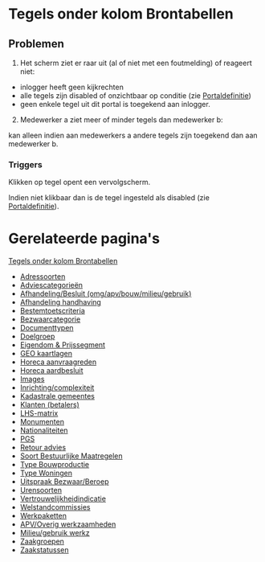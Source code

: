 # Tegels onder kolom Brontabellen

## Problemen

1) Het scherm ziet er raar uit (al of niet met een foutmelding) of reageert niet:

* inlogger heeft geen kijkrechten
* alle tegels zijn disabled of onzichtbaar op conditie (zie [Portaldefinitie](/docs/instellen_inrichten/portaldefinitie.md))
* geen enkele tegel uit dit portal is toegekend aan inlogger.

2) Medewerker a ziet meer of minder tegels dan medewerker b:

kan alleen indien aan medewerkers a andere tegels zijn toegekend dan aan medewerker b.

### Triggers

Klikken op tegel opent een vervolgscherm.

Indien niet klikbaar dan is de tegel ingesteld als disabled (zie [Portaldefinitie](/docs/instellen_inrichten/portaldefinitie.md)).

# Gerelateerde pagina's

[Tegels onder kolom Brontabellen](/docs/probleemoplossing/portalen_en_moduleschermen/beheerportaal/tegels_onder_kolom_brontabellen.md)

* [Adressoorten](/docs/probleemoplossing/portalen_en_moduleschermen/beheerportaal/tegels_onder_kolom_brontabellen/adressoorten.md)
* [Adviescategorieën](/docs/probleemoplossing/portalen_en_moduleschermen/beheerportaal/tegels_onder_kolom_brontabellen/adviescategorieen.md)
* [Afhandeling/Besluit (omg/apv/bouw/milieu/gebruik)](/docs/probleemoplossing/portalen_en_moduleschermen/beheerportaal/tegels_onder_kolom_brontabellen/afhandeling_besluit.md)
* [Afhandeling handhaving](/docs/probleemoplossing/portalen_en_moduleschermen/beheerportaal/tegels_onder_kolom_brontabellen/afhandeling_handhaving.md)
* [Bestemtoetscriteria](/docs/probleemoplossing/portalen_en_moduleschermen/beheerportaal/tegels_onder_kolom_brontabellen/bestemplantoetscriteria.md)
* [Bezwaarcategorie](/docs/probleemoplossing/portalen_en_moduleschermen/beheerportaal/tegels_onder_kolom_brontabellen/bezwaarcategorie.md)
* [Documenttypen](/docs/probleemoplossing/portalen_en_moduleschermen/beheerportaal/tegels_onder_kolom_brontabellen/documenttypen.md)
* [Doelgroep](/docs/probleemoplossing/portalen_en_moduleschermen/beheerportaal/tegels_onder_kolom_brontabellen/doelgroep.md)
* [Eigendom &amp; Prijssegment](/docs/probleemoplossing/portalen_en_moduleschermen/beheerportaal/tegels_onder_kolom_brontabellen/eigendom_prijssegment.md)
* [GEO kaartlagen](/docs/probleemoplossing/portalen_en_moduleschermen/beheerportaal/tegels_onder_kolom_brontabellen/geo-kaartlagen.md)
* [Horeca aanvraagreden](/docs/probleemoplossing/portalen_en_moduleschermen/beheerportaal/tegels_onder_kolom_brontabellen/horeca_aanvraagreden.md)
* [Horeca aardbesluit](/docs/probleemoplossing/portalen_en_moduleschermen/beheerportaal/tegels_onder_kolom_brontabellen/horeca_aard_besluit.md)
* [Images](/docs/probleemoplossing/portalen_en_moduleschermen/beheerportaal/tegels_onder_kolom_brontabellen/images.md)
* [Inrichting/complexiteit](/docs/probleemoplossing/portalen_en_moduleschermen/beheerportaal/tegels_onder_kolom_brontabellen/inrichting-complexiteit.md)
* [Kadastrale gemeentes](/docs/probleemoplossing/portalen_en_moduleschermen/beheerportaal/tegels_onder_kolom_brontabellen/kadastrale_gemeentes.md)
* [Klanten (betalers)](/docs/probleemoplossing/portalen_en_moduleschermen/beheerportaal/tegels_onder_kolom_brontabellen/klanten_betalers.md)
* [LHS-matrix](/docs/probleemoplossing/portalen_en_moduleschermen/beheerportaal/tegels_onder_kolom_brontabellen/lhs-matrix.md)
* [Monumenten](/docs/probleemoplossing/portalen_en_moduleschermen/beheerportaal/tegels_onder_kolom_brontabellen/monumenten.md)
* [Nationaliteiten](/docs/probleemoplossing/portalen_en_moduleschermen/beheerportaal/tegels_onder_kolom_brontabellen/nationaliteiten.md)
* [PGS](/docs/probleemoplossing/portalen_en_moduleschermen/beheerportaal/tegels_onder_kolom_brontabellen/pgs.md)
* [Retour advies](/docs/probleemoplossing/portalen_en_moduleschermen/beheerportaal/tegels_onder_kolom_brontabellen/retour_advies.md)
* [Soort Bestuurlijke Maatregelen](/docs/probleemoplossing/portalen_en_moduleschermen/beheerportaal/tegels_onder_kolom_brontabellen/soort_bestuurlijke_maatregelen.md)
* [Type Bouwproductie](/docs/probleemoplossing/portalen_en_moduleschermen/beheerportaal/tegels_onder_kolom_brontabellen/type_bouwproductie.md)
* [Type Woningen](/docs/probleemoplossing/portalen_en_moduleschermen/beheerportaal/tegels_onder_kolom_brontabellen/type_woningen.md)
* [Uitspraak Bezwaar/Beroep](/docs/probleemoplossing/portalen_en_moduleschermen/beheerportaal/tegels_onder_kolom_brontabellen/uitspraak_bezwaar_beroep.md)
* [Urensoorten](/docs/probleemoplossing/portalen_en_moduleschermen/beheerportaal/tegels_onder_kolom_brontabellen/urensoorten.md)
* [Vertrouwelijkheidindicatie](/docs/probleemoplossing/portalen_en_moduleschermen/beheerportaal/tegels_onder_kolom_brontabellen/vertrouwelijkheidindicatie.md)
* [Welstandcommissies](/docs/probleemoplossing/portalen_en_moduleschermen/beheerportaal/tegels_onder_kolom_brontabellen/welstandcommissies.md)
* [Werkpaketten](/docs/probleemoplossing/portalen_en_moduleschermen/beheerportaal/tegels_onder_kolom_brontabellen/werkpakketten.md)
* [APV/Overig werkzaamheden](/docs/probleemoplossing/portalen_en_moduleschermen/beheerportaal/tegels_onder_kolom_brontabellen/werkzaamheden_apv_overig.md)
* [Milieu/gebruik werkz](/docs/probleemoplossing/portalen_en_moduleschermen/beheerportaal/tegels_onder_kolom_brontabellen/werkzaamheden_milieu_gebruik.md)
* [Zaakgroepen](/docs/probleemoplossing/portalen_en_moduleschermen/beheerportaal/tegels_onder_kolom_brontabellen/zaakgroepen.md)
* [Zaakstatussen](/docs/probleemoplossing/portalen_en_moduleschermen/beheerportaal/tegels_onder_kolom_brontabellen/zaakstatussen.md)
